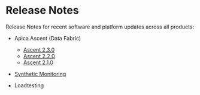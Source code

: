 # Release Notes

Release Notes for recent software and platform updates across all products:

*   Apica Ascent (Data Fabric)

    * [Ascent 2.3.0](ascent-2.3.0.md)
    * [Ascent 2.2.0](load-test.md)
    * [Ascent 2.1.0](ascent-2.1.0/)


* [Synthetic Monitoring](ascent-2.1.0/synthetic-monitoring.md)
* Loadtesting
